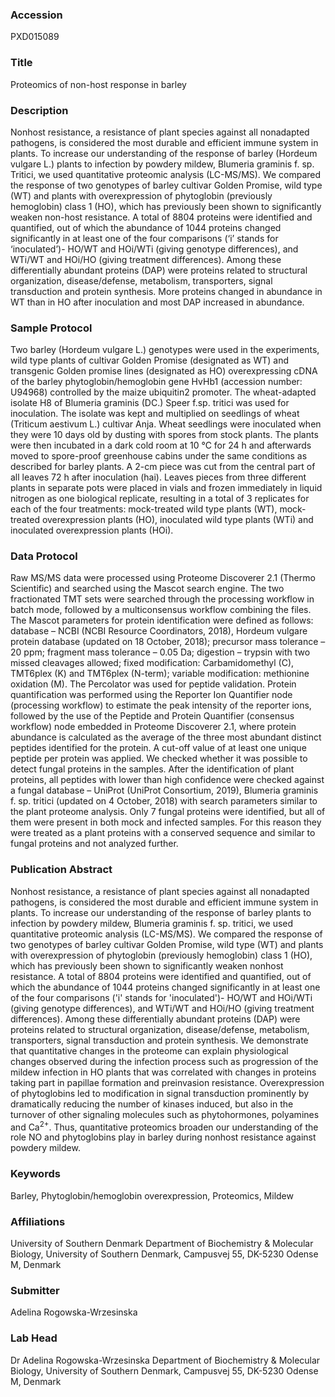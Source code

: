 ### Accession
PXD015089

### Title
Proteomics of non-host response in barley

### Description
Nonhost resistance, a resistance of plant species against all nonadapted pathogens, is considered the most durable and efficient immune system in plants. To increase our understanding of the response of barley (Hordeum vulgare L.) plants to infection by powdery mildew, Blumeria graminis f. sp. Tritici, we used quantitative proteomic analysis (LC-MS/MS). We compared the response of two genotypes of barley cultivar Golden Promise, wild type (WT) and plants with overexpression of phytoglobin (previously hemoglobin) class 1 (HO), which has previously been shown to significantly weaken non-host resistance. A total of 8804 proteins were identified and quantified, out of which the abundance of 1044 proteins changed significantly in at least one of the four comparisons (‘i’ stands for ‘inoculated’)- HO/WT and HOi/WTi (giving genotype differences), and WTi/WT and HOi/HO (giving treatment differences). Among these differentially abundant proteins (DAP) were proteins related to structural organization, disease/defense, metabolism, transporters, signal transduction and protein synthesis. More proteins changed in abundance in WT than in HO after inoculation and most DAP increased in abundance.

### Sample Protocol
Two barley (Hordeum vulgare L.) genotypes were used in the experiments, wild type plants of cultivar Golden Promise (designated as WT) and transgenic Golden promise lines (designated as HO) overexpressing cDNA of the barley phytoglobin/hemoglobin gene HvHb1 (accession number: U94968) controlled by the maize ubiquitin2 promoter. The wheat-adapted isolate H8 of Blumeria graminis (DC.) Speer f.sp. tritici was used for inoculation. The isolate was kept and multiplied on seedlings of wheat (Triticum aestivum L.) cultivar Anja. Wheat seedlings were inoculated when they were 10 days old by dusting with spores from stock plants. The plants were then incubated in a dark cold room at 10 °C for 24 h and afterwards moved to spore-proof greenhouse cabins under the same conditions as described for barley plants. A 2-cm piece was cut from the central part of all leaves 72 h after inoculation (hai). Leaves pieces from three different plants in separate pots were placed in vials and frozen immediately in liquid nitrogen as one biological replicate, resulting in a total of 3 replicates for each of the four treatments: mock-treated wild type plants (WT), mock-treated overexpression plants (HO), inoculated wild type plants (WTi) and inoculated overexpression plants (HOi).

### Data Protocol
Raw MS/MS data were processed using Proteome Discoverer 2.1 (Thermo Scientific) and searched using the Mascot search engine. The two fractionated TMT sets were searched through the processing workflow in batch mode, followed by a multiconsensus workflow combining the files. The Mascot parameters for protein identification were defined as follows: database – NCBI (NCBI Resource Coordinators, 2018), Hordeum vulgare protein database (updated on 18 October, 2018); precursor mass tolerance – 20 ppm; fragment mass tolerance – 0.05 Da; digestion – trypsin with two missed cleavages allowed; fixed modification: Carbamidomethyl (C), TMT6plex (K) and TMT6plex (N-term); variable modification: methionine oxidation (M). The Percolator was used for peptide validation. Protein quantification was performed using the Reporter Ion Quantifier node (processing workflow) to estimate the peak intensity of the reporter ions, followed by the use of the Peptide and Protein Quantifier (consensus workflow) node embedded in Proteome Discoverer 2.1, where protein abundance is calculated as the average of the three most abundant distinct peptides identified for the protein. A cut-off value of at least one unique peptide per protein was applied. We checked whether it was possible to detect fungal proteins in the samples. After the identification of plant proteins, all peptides with lower than high confidence were checked against a fungal database – UniProt (UniProt Consortium, 2019), Blumeria graminis f. sp. tritici (updated on 4 October, 2018) with search parameters similar to the plant proteome analysis. Only 7 fungal proteins were identified, but all of them were present in both mock and infected samples. For this reason they were treated as a plant proteins with a conserved sequence and similar to fungal proteins and not analyzed further.

### Publication Abstract
Nonhost resistance, a resistance of plant species against all nonadapted pathogens, is considered the most durable and efficient immune system in plants. To increase our understanding of the response of barley plants to infection by powdery mildew, Blumeria graminis f. sp. tritici, we used quantitative proteomic analysis (LC-MS/MS). We compared the response of two genotypes of barley cultivar Golden Promise, wild type (WT) and plants with overexpression of phytoglobin (previously hemoglobin) class 1 (HO), which has previously been shown to significantly weaken nonhost resistance. A total of 8804 proteins were identified and quantified, out of which the abundance of 1044 proteins changed significantly in at least one of the four comparisons ('i' stands for 'inoculated')- HO/WT and HOi/WTi (giving genotype differences), and WTi/WT and HOi/HO (giving treatment differences). Among these differentially abundant proteins (DAP) were proteins related to structural organization, disease/defense, metabolism, transporters, signal transduction and protein synthesis. We demonstrate that quantitative changes in the proteome can explain physiological changes observed during the infection process such as progression of the mildew infection in HO plants that was correlated with changes in proteins taking part in papillae formation and preinvasion resistance. Overexpression of phytoglobins led to modification in signal transduction prominently by dramatically reducing the number of kinases induced, but also in the turnover of other signaling molecules such as phytohormones, polyamines and Ca<sup>2+</sup>. Thus, quantitative proteomics broaden our understanding of the role NO and phytoglobins play in barley during nonhost resistance against powdery mildew.

### Keywords
Barley, Phytoglobin/hemoglobin overexpression, Proteomics, Mildew

### Affiliations
University of Southern Denmark
Department of Biochemistry & Molecular Biology, University of Southern Denmark, Campusvej 55, DK-5230 Odense M, Denmark

### Submitter
Adelina Rogowska-Wrzesinska

### Lab Head
Dr Adelina Rogowska-Wrzesinska
Department of Biochemistry & Molecular Biology, University of Southern Denmark, Campusvej 55, DK-5230 Odense M, Denmark


